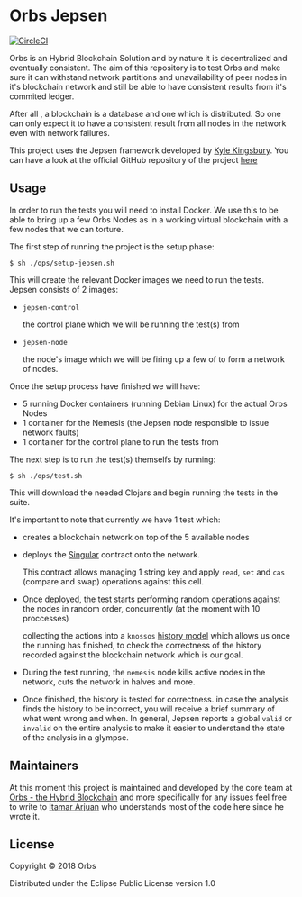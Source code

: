 # Orbs Jepsen

[![CircleCI](https://circleci.com/gh/orbs-network/jepsen/tree/master.svg?style=svg)](https://circleci.com/gh/orbs-network/jepsen/tree/master)

Orbs is an Hybrid Blockchain Solution and by nature it is decentralized and eventually consistent. The aim of this repository is to test Orbs and make sure it can withstand network partitions and unavailability of peer nodes in it's blockchain network and still be able to
have consistent results from it's commited ledger.

After all , a blockchain is a database and one which is distributed. So one can only expect it to have a consistent result from all nodes in the network even with network failures.

This project uses the Jepsen framework developed by [Kyle Kingsbury](https://github.com/aphyr). You can have a look at the official GitHub repository of the project [here](https://github.com/jepsen-io/jepsen) 

## Usage

In order to run the tests you will need to install Docker. We use this to be able to bring up
a few Orbs Nodes as in a working virtual blockchain with a few nodes that we can torture.

The first step of running the project is the setup phase:

    $ sh ./ops/setup-jepsen.sh

This will create the relevant Docker images we need to run the tests. Jepsen consists of 2 images:

* `jepsen-control`

    the control plane which we will be running the test(s) from
* `jepsen-node`

    the node's image which we will be firing up a few of to form a network of nodes.

Once the setup process have finished we will have:

* 5 running Docker containers (running Debian Linux) for the actual Orbs Nodes
* 1 container for the Nemesis (the Jepsen node responsible to issue network faults)
* 1 container for the control plane to run the tests from

The next step is to run the test(s) themselfs by running:

    $ sh ./ops/test.sh

This will download the needed Clojars and begin running the tests in the suite.

It's important to note that currently we have 1 test which:
* creates a blockchain network on top of the 5 available nodes
* deploys the [Singular](https://github.com/orbs-network/orbs-contract-sdk/tree/master/go/examples/singular) contract onto the network.

    This contract allows managing 1 string key and apply `read`, `set` and `cas` (compare and swap) operations against this cell.

* Once deployed, the test starts performing random operations against the nodes in random order, concurrently (at the moment with 10 proccesses)
    
    collecting the actions into a `knossos` [history model](https://github.com/jepsen-io/knossos) which allows us once the running has finished, to check the correctness of the history recorded against the blockchain network which is our goal.

* During the test running, the `nemesis` node kills active nodes in the network, cuts the network in halves and more.

* Once finished, the history is tested for correctness. in case the analysis finds the history to be incorrect, you will receive a brief summary of what went wrong and when. In general, Jepsen reports a global `valid` or `invalid` on the entire analysis to make it easier to understand the state of the  analysis in a glympse.

## Maintainers

At this moment this project is maintained and developed by the core team at [Orbs - the Hybrid Blockchain](https://github.com/orbs-network) and more specifically for any issues feel free to
write to [Itamar Arjuan](https://github.com/itamararjuan) who understands most of the code here since he wrote it.

## License

Copyright © 2018 Orbs

Distributed under the Eclipse Public License version 1.0 